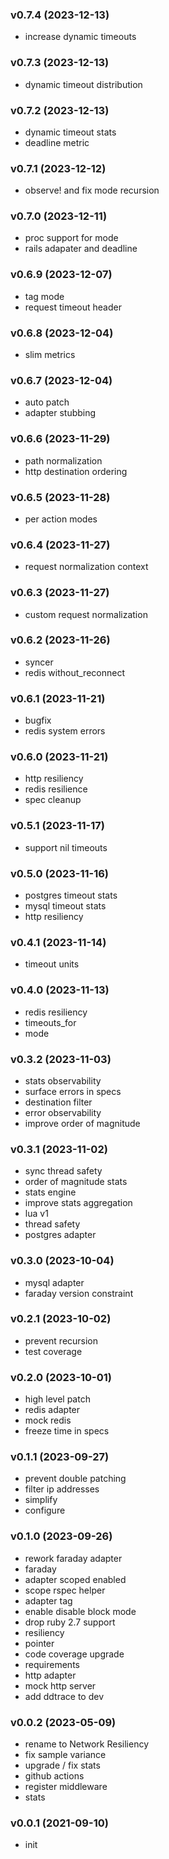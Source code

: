 ###  v0.7.4  (2023-12-13)
- increase dynamic timeouts

###  v0.7.3  (2023-12-13)
- dynamic timeout distribution

###  v0.7.2  (2023-12-13)
- dynamic timeout stats
- deadline metric

###  v0.7.1  (2023-12-12)
- observe! and fix mode recursion

###  v0.7.0  (2023-12-11)
- proc support for mode
- rails adapater and deadline

###  v0.6.9  (2023-12-07)
- tag mode
- request timeout header

###  v0.6.8  (2023-12-04)
- slim metrics

###  v0.6.7  (2023-12-04)
- auto patch
- adapter stubbing

###  v0.6.6  (2023-11-29)
- path normalization
- http destination ordering

###  v0.6.5  (2023-11-28)
- per action modes

###  v0.6.4  (2023-11-27)
- request normalization context

###  v0.6.3  (2023-11-27)
- custom request normalization

###  v0.6.2  (2023-11-26)
- syncer
- redis without_reconnect

###  v0.6.1  (2023-11-21)
- bugfix
- redis system errors

###  v0.6.0  (2023-11-21)
- http resiliency
- redis resilience
- spec cleanup

###  v0.5.1  (2023-11-17)
- support nil timeouts

###  v0.5.0  (2023-11-16)
- postgres timeout stats
- mysql timeout stats
- http resiliency

###  v0.4.1  (2023-11-14)
- timeout units

###  v0.4.0  (2023-11-13)
- redis resiliency
- timeouts_for
- mode

###  v0.3.2  (2023-11-03)
- stats observability
- surface errors in specs
- destination filter
- error observability
- improve order of magnitude

###  v0.3.1  (2023-11-02)
- sync thread safety
- order of magnitude stats
- stats engine
- improve stats aggregation
- lua v1
- thread safety
- postgres adapter

###  v0.3.0  (2023-10-04)
- mysql adapter
- faraday version constraint

###  v0.2.1  (2023-10-02)
- prevent recursion
- test coverage

###  v0.2.0  (2023-10-01)
- high level patch
- redis adapter
- mock redis
- freeze time in specs

###  v0.1.1  (2023-09-27)
- prevent double patching
- filter ip addresses
- simplify
- configure

###  v0.1.0  (2023-09-26)
- rework faraday adapter
- faraday
- adapter scoped enabled
- scope rspec helper
- adapter tag
- enable disable block mode
- drop ruby 2.7 support
- resiliency
- pointer
- code coverage upgrade
- requirements
- http adapter
- mock http server
- add ddtrace to dev

###  v0.0.2  (2023-05-09)
- rename to Network Resiliency
- fix sample variance
- upgrade / fix stats
- github actions
- register middleware
- stats

###  v0.0.1  (2021-09-10)
- init

